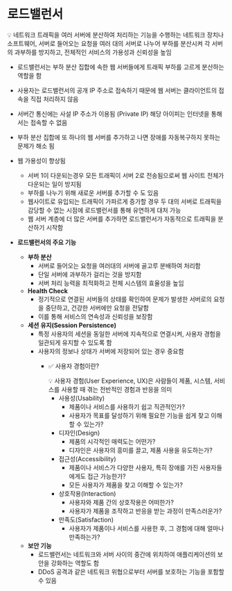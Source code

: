 # 로드밸런서

<aside>
💡 네트워크 트래픽을 여러 서버에 분산하여 처리하는 기능을 수행하는 네트워크 장치나 소프트웨어,
서버로 들어오는 요청을 여러 대의 서버로 나누어 부하를 분산시켜 각 서버의 과부하를 방지하고,
전체적인 서비스의 가용성과 신뢰성을 높임

</aside>

- 로드밸런서는 부하 분산 집합에 속한 웹 서버들에게 트래픽 부하를 고르게 분산하는 역할을 함
- 사용자는 로드밸런서의 공개 IP 주소로 접속하기 때문에 웹 서버는 클라이언트의 접속을 직접 처리하지 않음
- 서버간 통신에는 사설 IP 주소가 이용됨 (Private IP) 해당 아이피는 인터넷을 통해서는 접속할 수 없음
- 부하 분산 집합에 또 하나의 웹 서버를 추가하고 나면 장애를 자동복구하지 못하는 문제가 해소 됨
- 웹 가용성이 향상됨
    - 서버 1이 다운되는경우 모든 트래픽이 서버 2로 전송됨으로써 웹 사이트 전체가 다운되는 일이 방지됨
    - 부하를 나누기 위해 새로운 서버를 추가할 수 도 있음
    - 웹사이트로 유입되는 트래픽이 가파르게 증가할 경우 두 대의 서버로 트래픽을 감당할 수 없는 시점에
    로드밸런서를 통해 유연하게 대처 가능
    - 웹 서버 계층에 더 많은 서버를 추가하면 로드밸런서가 자동적으로 트래픽을 분산하기 시작함

- **로드밸런서의 주요 기능**
    - **부하 분산**
        - 서버로 들어오는 요청을 여러대의 서버에 골고루 분배하여 처리함
        - 단일 서버에 과부하가 걸리는 것을 방지함
        - 서버 처리 능력을 최적화하고 전체 시스템의 효율성을 높임
    - **Health Check**
        - 정기적으로 연결된 서버들의 상태를 확인하여 문제가 발생한 서버로의 요청을 중단하고, 건강한 서버에만 요청을 전달함
        - 이를 통해 서비스의 연속성과 신뢰성을 보장함
    - **세션 유지(Session Persistence)**
        - 특정 사용자의 세션을 동일한 서버에 지속적으로 연결시켜, 사용자 경험을 일관되게 유지할 수 있도록 함
        - 사용자의 정보나 상태가 서버에 저장되어 있는 경우 중요함
            - ✅ 사용자 경험이란?
                
                <aside>
                💡 사용자 경험(User Experience, UX)은 사람들이 제품, 시스템, 서비스를 사용할 때 겪는 전반적인 경험과 반응을 의미
                
                </aside>
                
                - 사용성(Usability)
                    - 제품이나 서비스를 사용하기 쉽고 직관적인가?
                    - 사용자가 목표를 달성하기 위해 필요한 기능을 쉽게 찾고 이해할 수 있는가?
                - 디자인(Design)
                    - 제품의 시각적인 매력도는 어떤가?
                    - 디자인은 사용자의 흥미를 끌고, 제품 사용을 유도하는가?
                - 접근성(Accessibility)
                    - 제품이나 서비스가 다양한 사용자, 특히 장애를 가진 사용자들에게도 접근 가능한가?
                    - 모든 사용자가 제품을 찾고 이해할 수 있는가?
                - 상호작용(Interaction)
                    - 사용자와 제품 간의 상호작용은 어떠한가?
                    - 사용자가 제품을 조작하고 반응을 받는 과정이 만족스러운가?
                - 만족도(Satisfaction)
                    - 사용자가 제품이나 서비스를 사용한 후, 그 경험에 대해 얼마나 만족하는가?
    - **보안 기능**
        - 로드밸런서는 네트워크와 서버 사이의 중간에 위치하여 애플리케이션의 보안을 강화하는 역할도 함
        - DDoS 공격과 같은 네트워크 위협으로부터 서버를 보호하는 기능을 포함할 수 있음
